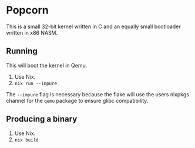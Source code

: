 # Popcorn

This is a small 32-bit kernel written in C and an equally small bootloader written in x86 NASM.

## Running

This will boot the kernel in Qemu.

1. Use Nix.
2. `nix run --impure`

The `--impure` flag is necessary because the flake will use the users nixpkgs channel for the `qemu` package to ensure glibc compatibility.

## Producing a binary

1. Use Nix.
2. `nix build`
